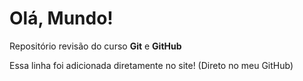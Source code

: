 # Olá, Mundo!
 Repositório revisão do curso **Git** e **GitHub**

Essa linha foi adicionada diretamente no site! (Direto no meu GitHub)
